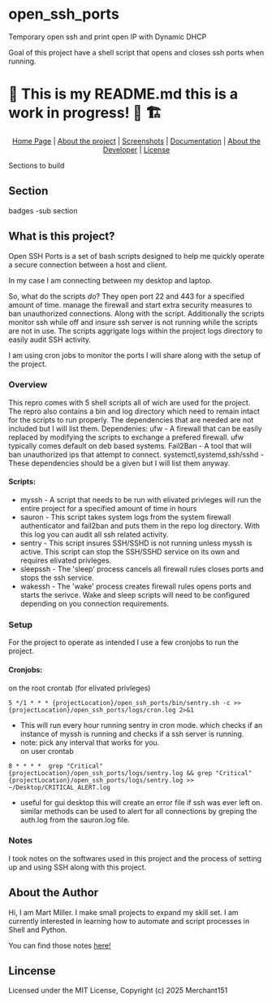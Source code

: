 # open_ssh_ports
Temporary open ssh and print open IP with Dynamic DHCP

Goal of this project have a shell script that opens and closes ssh ports when running. 


# 🚧 This is my README.md this is a work in progress! 🦺 🏗️


<div align="center">
    <a href="https://en.wikipedia.org/wiki/HTTP_404">Home Page</a> |
    <a href="https://en.wikipedia.org/wiki/HTTP_404/">About the project</a> |
    <a href="https://en.wikipedia.org/wiki/HTTP_404">Screenshots</a> |
    <a href="https://en.wikipedia.org/wiki/HTTP_404">Documentation</a> |
    <a href="https://en.wikipedia.org/wiki/HTTP_404">About the Developer</a> |
    <a href="https://en.wikipedia.org/wiki/HTTP_404">License</a>
</div>


Sections to build 

## Section
badges -sub section
## What is this project?
Open SSH Ports is a set of bash scripts designed to help me quickly operate a secure connection between a host and client.

In my case I am connecting between my desktop and laptop.

So, what do the scripts *do*? They open port 22 and 443 for a specified amount of time. manage the firewall and start extra security measures to ban unauthorized connections. 
Along with the script. Additionally the scripts monitor ssh while off and insure ssh server is not running while the scripts are not in use. The scripts aggrigate logs within the project logs directory to easily audit SSH activity. 

I am using cron jobs to monitor the ports I will share along with the setup of the project. 

### Overview

This repro comes with 5 shell scripts all of wich are used for the project. The repro also contains a bin and log directory which need to remain intact for the scripts to run properly. The dependencies that are needed are not included but I will list them.
Dependenies:
ufw - A firewall that can be easily replaced by modifying the scripts to exchange a prefered firewall. ufw typically comes default on deb based systems. 
Fail2Ban - A tool that will ban unauthorized ips that attempt to connect. 
systemctl,systemd,ssh/sshd - These dependencies should be a given but I will list them anyway.

#### Scripts: 

- myssh - A script that needs to be run with elivated privleges will run the entire project for a specified amount of time in hours
- sauron - This script takes system logs from the system firewall authenticator and fail2ban and puts them in the repo log directory. With this log you can audit all ssh related activity.
- sentry - This script insures SSH/SSHD is not running unless myssh is active. This script can stop the SSH/SSHD service on its own and requires elivated privleges.  
- sleepssh - The 'sleep' process cancels all firewall rules closes ports and stops the ssh service.    
- wakessh - The 'wake' process creates firewall rules opens ports and starts the serivce. Wake and sleep scripts will need to be configured depending on you connection requirements.

### Setup

For the project to operate as intended I use a few cronjobs to run the project.
#### Cronjobs: 
on the root crontab (for elivated privleges)
```
5 */1 * * * {projectLocation}/open_ssh_ports/bin/sentry.sh -c >> {projectLocation}/open_ssh_ports/logs/cron.log 2>&1
```
- This will run every hour running sentry in cron mode. which checks if an instance of myssh is running and checks if a ssh server is running.
- note: pick any interval that works for you.
<br> on user crontab
```
8 * * * *  grep "Critical" {projectLocation}/open_ssh_ports/logs/sentry.log && grep "Critical" {projectLocation}/open_ssh_ports/logs/sentry.log >> ~/Desktop/CRITICAL_ALERT.log
```
  - useful for gui desktop this will create an error file if ssh was ever left on. similar methods can be used to alert for all connections by greping the auth.log from the sauron.log file.


### Notes
I took notes on the softwares used in this project and the process of setting up and using SSH along with this project. 

## About the Author 
Hi, I am Mart Miller. I make small projects to expand my skill set. I am currently interested in learning how to automate and script processes in Shell and Python. 



You can find those notes [here!](https://github.com/Merchant151/open_ssh_ports/blob/master/notes.md)
## Lincense 
Licensed under the MIT License, Copyright (c) 2025 Merchant151

